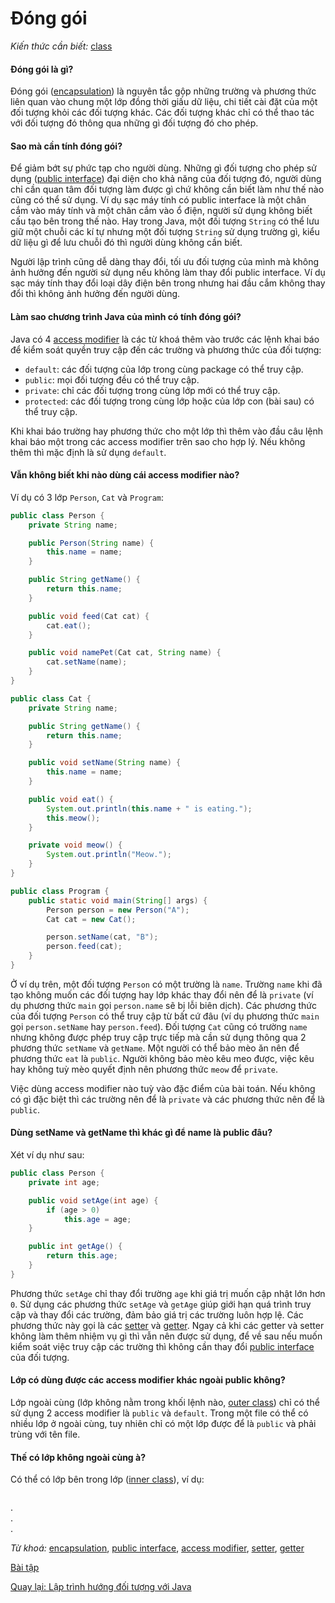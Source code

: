 # Đóng gói
*Kiến thức cần biết:* [class](../../terminology.md#class)

#### Đóng gói là gì?

Đóng gói ([encapsulation](../../terminology.md#encapsulation)) là nguyên tắc gộp những trường và phương thức liên quan vào chung một lớp đồng thời giấu dữ liệu, chi tiết cài đặt của một đối tượng khỏi các đối tượng khác. Các đối tượng khác chỉ có thể thao tác với đối tượng đó thông qua những gì đối tượng đó cho phép.

#### Sao mà cần tính đóng gói?

Để giảm bớt sự phức tạp cho người dùng. Những gì đối tượng cho phép sử dụng ([public interface](../../terminology.md#public-interface)) đại diện cho khả năng của đối tượng đó, người dùng chỉ cần quan tâm đối tượng làm được gì chứ không cần biết làm như thế nào cũng có thể sử dụng. Ví dụ sạc máy tính có public interface là một chân cắm vào máy tính và một chân cắm vào ổ điện, người sử dụng không biết cấu tạo bên trong thế nào. Hay trong Java, một đối tượng `String` có thể lưu giữ một chuỗi các kí tự nhưng một đối tượng `String` sử dụng trường gì, kiểu dữ liệu gì để lưu chuỗi đó thì người dùng không cần biết.

Người lập trình cũng dễ dàng thay đổi, tối ưu đối tượng của mình mà không ảnh hưởng đến người sử dụng nếu không làm thay đổi public interface. Ví dụ sạc máy tính thay đổi loại dây điện bên trong nhưng hai đầu cắm không thay đổi thì không ảnh hưởng đến người dùng.

#### Làm sao chương trình Java của mình có tính đóng gói?
Java có 4 [access modifier](../../terminology.md#access-modifier) là các từ khoá thêm vào trước các lệnh khai báo để kiểm soát quyền truy cập đến các trường và phương thức của đối tượng:
- `default`: các đối tượng của lớp trong cùng package có thể truy cập.
- `public`: mọi đối tượng đều có thể truy cập.
- `private`: chỉ các đối tượng trong cùng lớp mới có thể truy cập.
- `protected`: các đối tượng trong cùng lớp hoặc của lớp con (bài sau) có thể truy cập.

Khi khai báo trường hay phương thức cho một lớp thì thêm vào đầu câu lệnh khai báo một trong các access modifier trên sao cho hợp lý. Nếu không thêm thì mặc định là sử dụng `default`.

#### Vẫn không biết khi nào dùng cái access modifier nào?

Ví dụ có 3 lớp `Person`, `Cat` và `Program`:

```java
public class Person {
    private String name;

    public Person(String name) {
        this.name = name;
    }

    public String getName() {
        return this.name;
    }

    public void feed(Cat cat) {
        cat.eat();
    }

    public void namePet(Cat cat, String name) {
        cat.setName(name);
    }
}
```

```java
public class Cat {
    private String name;

    public String getName() {
        return this.name;
    }

    public void setName(String name) {
        this.name = name;
    }

    public void eat() {
        System.out.println(this.name + " is eating.");
        this.meow();
    }

    private void meow() {
        System.out.println("Meow.");
    }
}
```

```java
public class Program {
    public static void main(String[] args) {
        Person person = new Person("A");
        Cat cat = new Cat();

        person.setName(cat, "B");
        person.feed(cat);
    }
}
```

Ở ví dụ trên, một đối tượng `Person` có một trường là `name`. Trường `name` khi đã tạo không muốn các đối tượng hay lớp khác thay đổi nên để là `private` (ví dụ phương thức `main` gọi `person.name` sẽ bị lỗi biên dịch). Các phương thức của đối tượng `Person` có thể truy cập từ bất cứ đâu (ví dụ phương thức `main` gọi `person.setName` hay `person.feed`). Đối tượng `Cat` cũng có trường `name` nhưng không được phép truy cập trực tiếp mà cần sử dụng thông qua 2 phương thức `setName` và `getName`. Một người có thể bảo mèo ăn nên để phương thức `eat` là `public`. Người không bảo mèo kêu meo được, việc kêu hay không tuỳ mèo quyết định nên phương thức `meow` để `private`.

Việc dùng access modifier nào tuỳ vào đặc điểm của bài toán. Nếu không có gì đặc biệt thì các trường nên để là `private` và các phương thức nên để là `public`.

#### Dùng setName và getName thì khác gì để name là public đâu?

Xét ví dụ như sau:

```java
public class Person {
    private int age;

    public void setAge(int age) {
        if (age > 0)
            this.age = age;
    }

    public int getAge() {
        return this.age;
    }
}
```

Phương thức `setAge` chỉ thay đổi trường `age` khi giá trị muốn cập nhật lớn hơn `0`. Sử dụng các phương thức `setAge` và `getAge` giúp giới hạn quá trình truy cập và thay đổi các trường, đảm bảo giá trị các trường luôn hợp lệ. Các phương thức này gọi là các [setter](../../terminology.md#setter) và [getter](../../terminology.md#getter). Ngay cả khi các getter và setter không làm thêm nhiệm vụ gì thì vẫn nên được sử dụng, để về sau nếu muốn kiểm soát việc truy cập các trường thì không cần thay đổi [public interface](../..terminology.md#public-interface) của đối tượng.

#### Lớp có dùng được các access modifier khác ngoài public không?
Lớp ngoài cùng (lớp không nằm trong khối lệnh nào, [outer class](../../terminology.md#outer-class)) chỉ có thể sử dụng 2 access modifier là `public` và `default`. Trong một file có thể có nhiều lớp ở ngoài cùng, tuy nhiên chỉ có một lớp được để là `public` và phải trùng với tên file.

#### Thế có lớp không ngoài cùng à?
Có thể có lớp bên trong lớp ([inner class](../../terminology.md#)), ví dụ:

```java

```

.  
.  
.  

*Từ khoá:* [encapsulation](../../terminology.md#encapsulation), [public interface](../../terminology.md#public-interface), [access modifier](../../terminology.md#access-modifier), [setter](../../terminology.md#setter), [getter](../../terminology.md#getter)

[Bài tập](exercise.md)

[Quay lại: Lập trình hướng đối tượng với Java](..)
